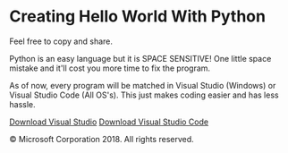 # Creating Hello World With Python
Feel free to copy and share.

Python is an easy language but it is SPACE SENSITIVE! One little space mistake and it'll cost you more time to fix the program.

As of now, every program will be matched in Visual Studio (Windows) or Visual Studio Code (All OS's). This just makes coding easier and has less hassle.

[Download Visual Studio](https://visualstudio.microsoft.com/thank-you-downloading-visual-studio/?sku=Community&rel=15)
[Download Visual Studio Code](https://code.visualstudio.com/download)

&copy; Microsoft Corporation 2018. All rights reserved.
